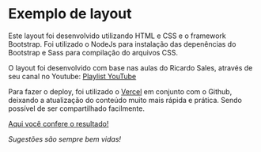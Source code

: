 # Exemplo de layout

Este layout foi desenvolvido utilizando HTML e CSS e o framework Bootstrap. Foi utilizado o NodeJs para instalação das depenências do Bootstrap 
e Sass para compilação do arquivos CSS.

O layout foi desenvolvido com base nas aulas do Ricardo Sales, através de seu canal no Youtube: [Playlist YouTube](https://www.youtube.com/playlist?list=PLBbHLUbqqCrT1gBZtTminYijo8DVpPynE)

Para fazer o deploy, foi utilizado o [Vercel](https://vercel.com/) em conjunto com o Github, deixando a atualização do conteúdo muito mais rápida e prática. Sendo possível
de ser compartilhado facilmente.

[Aqui você confere o resultado!](https://siteexemplo-3w9ko77kv.vercel.app/)

_Sugestões são sempre bem vidas!_
